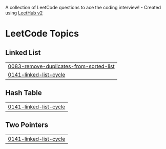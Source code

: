 A collection of LeetCode questions to ace the coding interview! - Created using [LeetHub v2](https://github.com/arunbhardwaj/LeetHub-2.0)
<!---LeetCode Topics Start-->
# LeetCode Topics
## Linked List
|  |
| ------- |
| [0083-remove-duplicates-from-sorted-list](https://github.com/MUHAMMADQASIM6936/leetcode/tree/master/0083-remove-duplicates-from-sorted-list) |
| [0141-linked-list-cycle](https://github.com/MUHAMMADQASIM6936/leetcode/tree/master/0141-linked-list-cycle) |
## Hash Table
|  |
| ------- |
| [0141-linked-list-cycle](https://github.com/MUHAMMADQASIM6936/leetcode/tree/master/0141-linked-list-cycle) |
## Two Pointers
|  |
| ------- |
| [0141-linked-list-cycle](https://github.com/MUHAMMADQASIM6936/leetcode/tree/master/0141-linked-list-cycle) |
<!---LeetCode Topics End-->